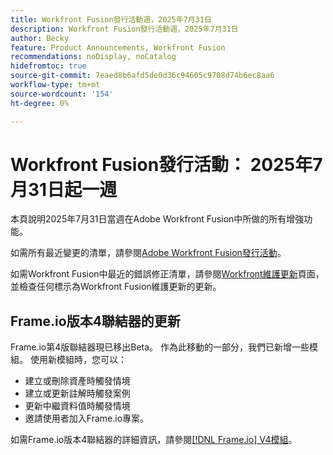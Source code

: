 ```yaml
---
title: Workfront Fusion發行活動週，2025年7月31日
description: Workfront Fusion發行活動週，2025年7月31日
author: Becky
feature: Product Announcements, Workfront Fusion
recommendations: noDisplay, noCatalog
hidefromtoc: true
source-git-commit: 7eaed8b6afd5de0d36c94605c9708d74b6ec8aa6
workflow-type: tm+mt
source-wordcount: '154'
ht-degree: 0%

---
```


# Workfront Fusion發行活動： 2025年7月31日起一週

本頁說明2025年7月31日當週在Adobe Workfront Fusion中所做的所有增強功能。

如需所有最近變更的清單，請參閱[Adobe Workfront Fusion發行活動](/help/workfront-fusion/fusion-product-releases/fusion-release-activity.md)。

如需Workfront Fusion中最近的錯誤修正清單，請參閱[Workfront維護更新](https://experienceleague.adobe.com/zh-hant/docs/workfront-known-issues/releases/current-updates)頁面，並檢查任何標示為Workfront Fusion維護更新的更新。

## Frame.io版本4聯結器的更新

Frame.io第4版聯結器現已移出Beta。 作為此移動的一部分，我們已新增一些模組。 使用新模組時，您可以：

* 建立或刪除資產時觸發情境
* 建立或更新註解時觸發案例
* 更新中繼資料值時觸發情境
* 邀請使用者加入Frame.io專案。

如需Frame.io版本4聯結器的詳細資訊，請參閱[[!DNL Frame.io] V4模組](/help/workfront-fusion/references/apps-and-modules/adobe-connectors/frame-io-modules-new.md)。



